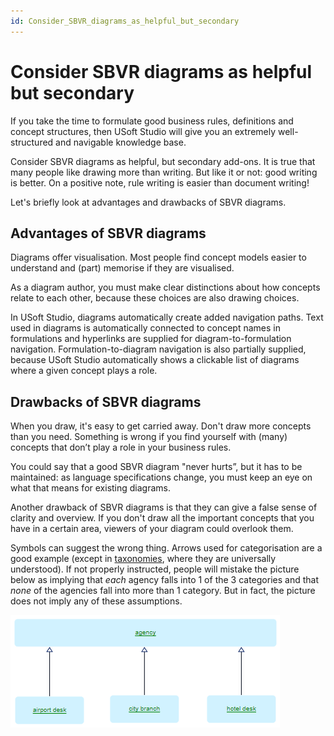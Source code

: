 ```yaml
---
id: Consider_SBVR_diagrams_as_helpful_but_secondary
---
```


# Consider SBVR diagrams as helpful but secondary

If you take the time to formulate good business rules, definitions and concept structures, then USoft Studio will give you an extremely well-structured and navigable knowledge base.

Consider SBVR diagrams as helpful, but secondary add-ons. It is true that many people like drawing more than writing. But like it or not: good writing is better. On a positive note, rule writing is easier than document writing!

Let's briefly look at advantages and drawbacks of SBVR diagrams.

## Advantages of SBVR diagrams

Diagrams offer visualisation. Most people find concept models easier to understand and (part) memorise if they are visualised.

As a diagram author, you must make clear distinctions about how concepts relate to each other, because these choices are also drawing choices.

In USoft Studio, diagrams automatically create added navigation paths. Text used in diagrams is automatically connected to concept names in formulations and hyperlinks are supplied for diagram-to-formulation navigation. Formulation-to-diagram navigation is also partially supplied, because USoft Studio automatically shows a clickable list of diagrams where a given concept plays a role.

## Drawbacks of SBVR diagrams

When you draw, it's easy to get carried away. Don't draw more concepts than you need. Something is wrong if you find yourself with (many) concepts that don’t play a role in your business rules.

You could say that a good SBVR diagram "never hurts”, but it has to be maintained: as language specifications change, you must keep an eye on what that means for existing diagrams.

Another drawback of SBVR diagrams is that they can give a false sense of clarity and overview. If you don't draw all the important concepts that you have in a certain area, viewers of your diagram could overlook them.

Symbols can suggest the wrong thing. Arrows used for categorisation are a good example (except in [taxonomies](/docs/Business_rules/Vocabulary_concepts/Categories.md), where they are universally understood). If not properly instructed, people will mistake the picture below as implying that *each* agency falls into 1 of the 3 categories and that *none* of the agencies fall into more than 1 category. But in fact, the picture does not imply any of these assumptions.

![](./assets/94ac9a36-66da-4770-b7ad-b3bc7754955c.png)

 